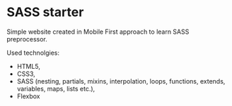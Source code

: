# SASS starter
Simple website created in Mobile First approach to learn SASS preprocessor.

Used technolgies:
- HTML5, 
- CSS3,
- SASS (nesting, partials, mixins, interpolation, loops, functions, extends, variables, maps, lists etc.),
- Flexbox
